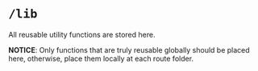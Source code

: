 # `/lib`

All reusable utility functions are stored here.

**NOTICE**: Only functions that are truly reusable globally should be placed here, otherwise, place them locally at each route folder.
